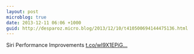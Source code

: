 ```yaml
---
layout: post
microblog: true
date: 2013-12-11 06:06 +1000
guid: http://desparoz.micro.blog/2013/12/10/t410500694144475136.html
---
```

Siri Performance Improvements [t.co/wI9X1EPiG...](http://t.co/wI9X1EPiGi)
